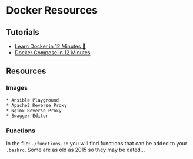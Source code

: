 # Docker Resources

## Tutorials

- [Learn Docker in 12 Minutes 🐳](https://www.youtube.com/watch?v=YFl2mCHdv24)
- [Docker Compose in 12 Minutes](https://www.youtube.com/watch?v=Qw9zlE3t8Ko)

## Resources

### Images
    * Ansible Playground
    * Apache2 Reverse Proxy
    * Nginx Reverse Proxy
    * Swagger Editor

### Functions
In the file: `./functions.sh` you will find functions that can be added to your `.bashrc`. Some are as old as 2015 so they may be dated...
    